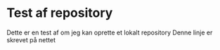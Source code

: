 # Test af repository
Dette er en test af om jeg kan oprette et lokalt repository
Denne linje er skrevet på nettet
